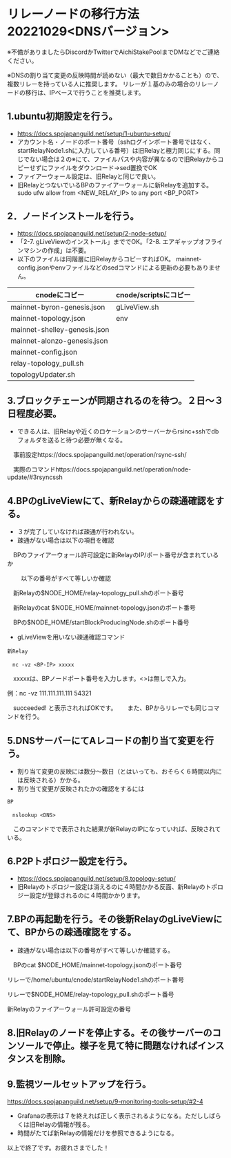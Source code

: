 # リレーノードの移行方法20221029<DNSバージョン>

※不備がありましたらDiscordかTwitterでAichiStakePoolまでDMなどでご連絡ください。

※DNSの割り当て変更の反映時間が読めない（最大で数日かかることも）ので、複数リレーを持っている人に推奨します。
リレーが１基のみの場合のリレーノードの移行は、IPベースで行うことを推奨します。

## 1.ubuntu初期設定を行う。
- https://docs.spojapanguild.net/setup/1-ubuntu-setup/
- アカウント名・ノードのポート番号（sshログインポート番号ではなく、startRelayNode1.shに入力している番号）は旧Relayと極力同じにする。同じでない場合は２の※にて、ファイルパスや内容が異なるので旧Relayからコピーせずにファイルをダウンロード→sed置換でOK
- ファイアーウォール設定は、旧Relayと同じで良い。
- 旧RelayとつないでいるBPのファイアーウォールに新Relayを追加する。
sudo ufw allow from <NEW_RELAY_IP> to any port <BP_PORT>

## 2．ノードインストールを行う。
- https://docs.spojapanguild.net/setup/2-node-setup/
- 「2-7. gLiveViewのインストール」まででOK。「2-8. エアギャップオフラインマシンの作成」は不要。
- 以下のファイルは同階層に旧RelayからコピーすればOK。
mainnet-config.jsonやenvファイルなどのsedコマンドによる更新の必要もありません。

| cnodeにコピー  | cnode/scriptsにコピー |
| ------------- | ------------- |
| mainnet-byron-genesis.json  | gLiveView.sh  |
| mainnet-topology.json  | env  |
| mainnet-shelley-genesis.json  |
| mainnet-alonzo-genesis.json  |
| mainnet-config.json  |
| relay-topology_pull.sh  |
| topologyUpdater.sh  |

## 3.ブロックチェーンが同期されるのを待つ。２日～３日程度必要。
- できる人は、旧Relayや近くのロケーションのサーバーからrsinc+sshでdbフォルダを送ると待つ必要が無くなる。

　事前設定https://docs.spojapanguild.net/operation/rsync-ssh/

　実際のコマンドhttps://docs.spojapanguild.net/operation/node-update/#3rsyncssh

## 4.BPのgLiveViewにて、新Relayからの疎通確認をする。
- ３が完了していなければ疎通が行われない。
- 疎通がない場合は以下の項目を確認

　BPのファイアーウォール許可設定に新RelayのIP/ポート番号が含まれているか
 
　
　以下の番号がすべて等しいか確認
 
　新Relayの$NODE_HOME/relay-topology_pull.shのポート番号

　新Relayのcat $NODE_HOME/mainnet-topology.jsonのポート番号

　BPの$NODE_HOME/startBlockProducingNode.shのポート番号

- gLiveViewを用いない疎通確認コマンド

`新Relay`
```
　nc -vz <BP-IP> xxxxx
```
　xxxxxは、BPノードポート番号を入力します。<>は無しで入力。
 
  例：nc -vz 111.111.111.111 54321
  
　succeeded! と表示されればOKです。　
　また、BPからリレーでも同じコマンドを行う。

## 5.DNSサーバーにてAレコードの割り当て変更を行う。
- 割り当て変更の反映には数分～数日（とはいっても、おそらく６時間以内には反映される）かかる。
- 割り当て変更が反映されたかの確認をするには

`BP`
```
　nslookup <DNS>
```
　このコマンドでで表示された結果が新RelayのIPになっていれば、反映されている。

## 6.P2Pトポロジー設定を行う。
- https://docs.spojapanguild.net/setup/8.topology-setup/
- 旧Relayのトポロジー設定は消えるのに４時間かかる反面、新Relayのトポロジー設定が登録されるのに４時間かかります。

## 7.BPの再起動を行う。その後新RelayのgLiveViewにて、BPからの疎通確認をする。
- 疎通がない場合は以下の番号がすべて等しいか確認する。
 
　BPのcat $NODE_HOME/mainnet-topology.jsonのポート番号
  
  リレーで/home/ubuntu/cnode/startRelayNode1.shのポート番号
  
  リレーで$NODE_HOME/relay-topology_pull.shのポート番号
  
  新Relayのファイアーウォール許可設定の番号
  

## 8.旧Relayのノードを停止する。その後サーバーのコンソールで停止。様子を見て特に問題なければインスタンスを削除。

## 9.監視ツールセットアップを行う。
https://docs.spojapanguild.net/setup/9-monitoring-tools-setup/#2-4
- Grafanaの表示は７を終えれば正しく表示されるようになる。ただししばらくは旧Relayの情報が残る。
- 時間がたてば新Relayの情報だけを参照できるようになる。

以上で終了です。お疲れさまでした！
